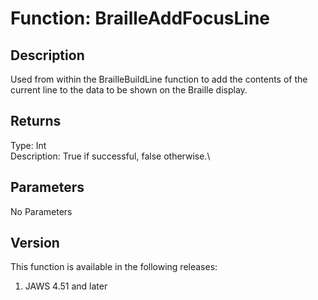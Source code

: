 # Function: BrailleAddFocusLine

## Description

Used from within the BrailleBuildLine function to add the contents of
the current line to the data to be shown on the Braille display.

## Returns

Type: Int\
Description: True if successful, false otherwise.\

## Parameters

No Parameters

## Version

This function is available in the following releases:

1.  JAWS 4.51 and later
